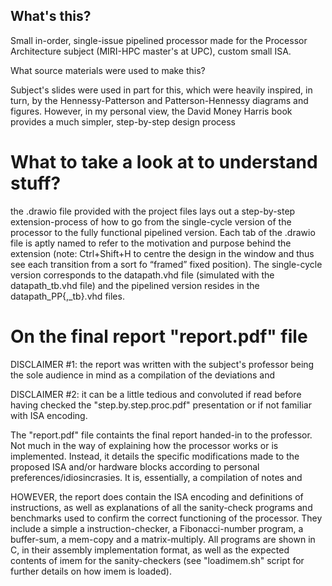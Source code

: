 What's this?
------------

Small in-order, single-issue pipelined processor made for the Processor Architecture subject (MIRI-HPC master's at UPC), custom small ISA.



What source materials were used to make this?

Subject's slides were used in part for this, which were heavily inspired, in turn, by the Hennessy-Patterson and Patterson-Hennessy diagrams and figures. However, in my personal view, the David Money Harris book provides a much simpler, step-by-step design process



What to take a look at to understand stuff?
===========================================

the .drawio file provided with the project files lays out a step-by-step extension-process of how to go from the single-cycle version of the processor to the fully functional pipelined version. Each tab of the .drawio file is aptly named to refer to the motivation and purpose behind the extension (note: Ctrl+Shift+H to centre the design in the window and thus see each transition from a sort fo “framed” fixed position). The single-cycle version corresponds to the datapath.vhd file (simulated with the datapath_tb.vhd file) and the pipelined version resides in the datapath_PP{,_tb}.vhd files.



On the final report "report.pdf" file
=====================================

DISCLAIMER #1: the report was written with the subject's professor being the sole audience in mind as a compilation of the deviations and

DISCLAIMER #2: it can be a little tedious and convoluted if read before having checked the "step.by.step.proc.pdf" presentation or if not familiar with ISA encoding.

The "report.pdf" file containts the final report handed-in to the professor. Not much in the way of explaining how the processor works or is implemented. Instead, it details the specific modifications made to the proposed ISA and/or hardware blocks according to personal preferences/idiosincrasies. It is, essentially, a compilation of notes and

HOWEVER, the report does contain the ISA encoding and definitions of instructions, as well as explanations of all the sanity-check programs and benchmarks used to confirm the correct functioning of the processor. They include a simple a instruction-checker, a Fibonacci-number program, a buffer-sum, a mem-copy and a matrix-multiply. All programs are shown in C, in their assembly implementation format, as well as the expected contents of imem for the sanity-checkers (see "loadimem.sh" script for further details on how imem is loaded).

